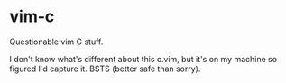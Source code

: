 vim-c
=====

Questionable vim C stuff.

I don't know what's different about this c.vim, but it's on my machine so figured I'd capture it.  BSTS (better safe than sorry).
